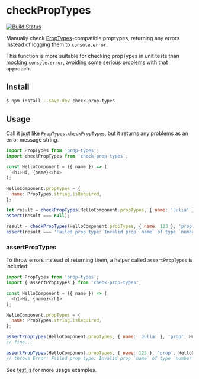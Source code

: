 # checkPropTypes

[![Build Status](https://travis-ci.org/ratehub/check-prop-types.svg?branch=master)](https://travis-ci.org/ratehub/check-prop-types)

Manually check [PropTypes](https://github.com/facebook/prop-types)-compatible proptypes, returning any errors instead of logging them to `console.error`.

This function is more suitable for checking propTypes in unit tests than [mocking `console.error`](https://stackoverflow.com/q/26124914/1299695), avoiding some serious [problems](https://stackoverflow.com/q/41916992/1299695) with that approach.

## Install

```bash
$ npm install --save-dev check-prop-types
```

## Usage

Call it just like `PropTypes.checkPropTypes`, but it returns any problems as an error message string.

```js
import PropTypes from 'prop-types';
import checkPropTypes from 'check-prop-types';

const HelloComponent = ({ name }) => (
  <h1>Hi, {name}</h1>
);

HelloComponent.propTypes = {
  name: PropTypes.string.isRequired,
};

let result = checkPropTypes(HelloComponent.propTypes, { name: 'Julia' }, 'prop', HelloComponent.name);
assert(result === null);

result = checkPropTypes(HelloComponent.propTypes, { name: 123 }, 'prop', HelloComponent.name);
assert(result === 'Failed prop type: Invalid prop `name` of type `number` supplied to `HelloComponent`, expected `string`.');
```

### assertPropTypes

To throw errors instead of returning them, a helper called `assertPropTypes` is included:

```js
import PropTypes from 'prop-types';
import { assertPropTypes } from 'check-prop-types';

const HelloComponent = ({ name }) => (
  <h1>Hi, {name}</h1>
);

HelloComponent.propTypes = {
  name: PropTypes.string.isRequired,
};

assertPropTypes(HelloComponent.propTypes, { name: 'Julia' }, 'prop', HelloComponent.name);
// fine...

assertPropTypes(HelloComponent.propTypes, { name: 123 }, 'prop', HelloComponent.name);
// throws Error: Failed prop type: Invalid prop `name` of type `number` supplied to `HelloComponent`, expected `string`.
```

See [test.js](./test.js) for more usage examples.
